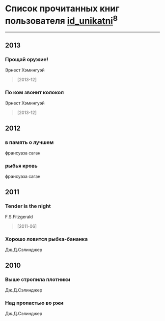 # Список прочитанных книг пользователя [id_unikatni](http://vk.com/id93904733)<sup>8</sup>
---

## 2013

### Прощай оружие!
Эрнест Хэмингуэй
> [2013-12] 


### По ком звонит колокол
Эрнест Хэмингуэй
> [2013-12] 



## 2012

### в память о лучшем
франсуаза саган


### рыбья кровь
франсуаза саган



## 2011

### Tender is the night
F.S.Fitzgerald
> [2011-06] 


### Хорошо ловится рыбка-бананка
Дж.Д.Сэлинджер



## 2010

### Выше стропила плотники
Дж.Д.Сэлинджер


### Над пропастью во ржи
Дж.Д.Сэлинджер



